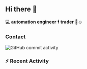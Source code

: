 ## Hi there 👋

:computer: **automation engineer**
🕴️ **trader** 💸☺️


### Contact
![GitHub commit activity](https://img.shields.io/github/commit-activity/m/marlonchca3/marlonchca3)

### :zap: Recent Activity
<!--START_SECTION:activity-->

<!--END_SECTION:activity-->




